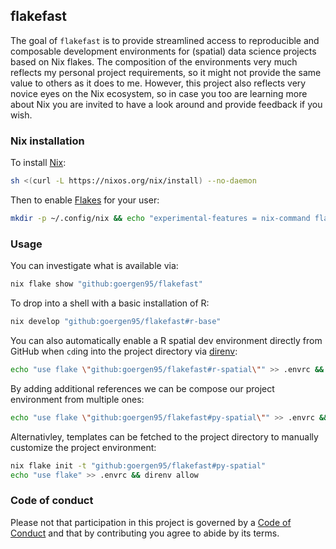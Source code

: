 ## flakefast

The goal of `flakefast` is to provide streamlined access to reproducible 
and composable development environments for (spatial) data science projects 
based on Nix flakes. The composition of the environments very
much reflects my personal project requirements, so it might not
provide the same value to others as it does to me. However, this 
project also reflects very novice eyes on the Nix ecosystem, so in 
case you too are learning more about Nix you are invited to have 
a look around and provide feedback if you wish. 


### Nix installation

To install [Nix](https://nixos.org/download/):

```bash
sh <(curl -L https://nixos.org/nix/install) --no-daemon
```

Then to enable [Flakes](https://nixos.wiki/wiki/Flakes) for your user:

```bash
mkdir -p ~/.config/nix && echo "experimental-features = nix-command flakes" >> ~/.config/nix/nix.conf
```

### Usage

You can investigate what is available via:

```bash
nix flake show "github:goergen95/flakefast"
```

To drop into a shell with a basic installation of R:

```bash
nix develop "github:goergen95/flakefast#r-base"
```

You can also automatically enable a R spatial dev environment directly from 
GitHub when `cd`ing into the project directory via [direnv](https://direnv.net/):

```bash
echo "use flake \"github:goergen95/flakefast#r-spatial\"" >> .envrc && direnv allow
```

By adding additional references we can be compose our project environment from
multiple ones:

```bash
echo "use flake \"github:goergen95/flakefast#py-spatial\"" >> .envrc && direnv allow
```

Alternativley, templates can be fetched to the project directory to manually customize 
the project environment:

```bash
nix flake init -t "github:goergen95/flakefast#py-spatial"
echo "use flake" >> .envrc && direnv allow
```


### Code of conduct

Please not that participation in this project is governed by a [Code of Conduct](./CODE_OF_CONDUCT.md)
and that by contributing you agree to abide by its terms.
